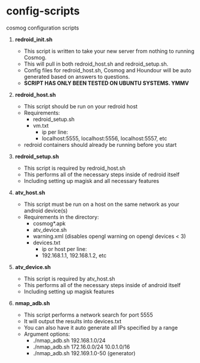 # config-scripts
 cosmog configuration scripts

1. **redroid_init.sh**
    - This script is written to take your new server from nothing to running Cosmog.
    - This will pull in both redroid_host.sh and redroid_setup.sh.
    - Config files for redroid_host.sh, Cosmog and Houndour will be auto generated based on answers to questions.
    - **SCRIPT HAS ONLY BEEN TESTED ON UBUNTU SYSTEMS. YMMV**


2. **redroid_host.sh**
    - This script should be run on your redroid host
    - Requirements:
        - redroid_setup.sh
        - vm.txt
          - ip per line:
          - localhost:5555, localhost:5556, localhost:5557, etc
    - redroid containers should already be running before you start

3. **redroid_setup.sh**
    - This script is required by redroid_host.sh
    - This performs all of the necessary steps inside of redroid itself
    - Including setting up magisk and all necessary features

4. **atv_host.sh**
    - This script must be run on a host on the same network as your android device(s)
    - Requirements in the directory:
        - cosmog*.apk
        - atv_device.sh
        - warning.xml (disables opengl warning on opengl devices < 3)
        - devices.txt
          - ip or host per line:
          - 192.168.1.1, 192.168.1.2, etc

5. **atv_device.sh**
    - This script is required by atv_host.sh
    - This performs all of the necessary steps inside of android itself
    - Including setting up magisk features

6. **nmap_adb.sh**
    - This script performs a network search for port 5555
    - It will output the results into devices.txt
    - You can also have it auto generate all IPs specified by a range
    - Argument options:
      - ./nmap_adb.sh 192.168.1.0/24
      - ./nmap_adb.sh 172.16.0.0/24 10.0.1.0/16
      - ./nmap_adb.sh 192.169.1.0-50 (generator)
